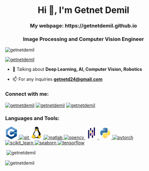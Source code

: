 <h1 align="center">Hi 👋, I'm Getnet Demil</h1>
<h3 align="center">My webpage: https://getnetdemil.github.io</h3>
<h3 align="center">Image Processing and Computer Vision Engineer</h3>

<p align="left"> <img src="https://komarev.com/ghpvc/?username=getnetdemil&label=Profile%20views&color=0e75b6&style=flat-square" alt="getnetdemil" /> </p>

<p align="left"> <a href="https://twitter.com/getnetdemil" target="blank"><img src="https://img.shields.io/twitter/follow/getnetdemil?logo=twitter&style=for-the-badge" alt="getnetdemil" /></a> </p>


- 💬 Talking about **Deep Learning, AI, Computer Vision, Robotics**

- 📫 For any inquiries **getnetd24@gmail.com**

<h3 align="left">Connect with me:</h3>
<p align="left">
<a href="https://twitter.com/getnetdemil" target="blank"><img align="center" src="https://raw.githubusercontent.com/rahuldkjain/github-profile-readme-generator/master/src/images/icons/Social/twitter.svg" alt="getnetdemil" height="30" width="40" /></a>
<a href="https://linkedin.com/in/getnetdemil" target="blank"><img align="center" src="https://raw.githubusercontent.com/rahuldkjain/github-profile-readme-generator/master/src/images/icons/Social/linked-in-alt.svg" alt="getnetdemil" height="30" width="40" /></a>
<a href="https://www.youtube.com/c/getnetdemil" target="blank"><img align="center" src="https://raw.githubusercontent.com/rahuldkjain/github-profile-readme-generator/master/src/images/icons/Social/youtube.svg" alt="getnetdemil" height="30" width="40" /></a>
</p>

<h3 align="left">Languages and Tools:</h3>
<p align="left"> <a href="https://www.w3schools.com/cpp/" target="_blank" rel="noreferrer"> <img src="https://raw.githubusercontent.com/devicons/devicon/master/icons/cplusplus/cplusplus-original.svg" alt="cplusplus" width="40" height="40"/> </a>  <a href="https://git-scm.com/" target="_blank" rel="noreferrer"> <img src="https://www.vectorlogo.zone/logos/git-scm/git-scm-icon.svg" alt="git" width="40" height="40"/> </a> <a href="https://www.linux.org/" target="_blank" rel="noreferrer"> <img src="https://raw.githubusercontent.com/devicons/devicon/master/icons/linux/linux-original.svg" alt="linux" width="40" height="40"/> </a> <a href="https://www.mathworks.com/" target="_blank" rel="noreferrer"> <img src="https://upload.wikimedia.org/wikipedia/commons/2/21/Matlab_Logo.png" alt="matlab" width="40" height="40"/> </a> <a href="https://opencv.org/" target="_blank" rel="noreferrer"> <img src="https://www.vectorlogo.zone/logos/opencv/opencv-icon.svg" alt="opencv" width="40" height="40"/> </a> <a href="https://pandas.pydata.org/" target="_blank" rel="noreferrer"> <img src="https://raw.githubusercontent.com/devicons/devicon/2ae2a900d2f041da66e950e4d48052658d850630/icons/pandas/pandas-original.svg" alt="pandas" width="40" height="40"/> </a> <a href="https://www.python.org" target="_blank" rel="noreferrer"> <img src="https://raw.githubusercontent.com/devicons/devicon/master/icons/python/python-original.svg" alt="python" width="40" height="40"/> </a> <a href="https://pytorch.org/" target="_blank" rel="noreferrer"> <img src="https://www.vectorlogo.zone/logos/pytorch/pytorch-icon.svg" alt="pytorch" width="40" height="40"/> </a> <a href="https://scikit-learn.org/" target="_blank" rel="noreferrer"> <img src="https://upload.wikimedia.org/wikipedia/commons/0/05/Scikit_learn_logo_small.svg" alt="scikit_learn" width="40" height="40"/> </a> <a href="https://seaborn.pydata.org/" target="_blank" rel="noreferrer"> <img src="https://seaborn.pydata.org/_images/logo-mark-lightbg.svg" alt="seaborn" width="40" height="40"/> </a> <a href="https://www.tensorflow.org" target="_blank" rel="noreferrer"> <img src="https://www.vectorlogo.zone/logos/tensorflow/tensorflow-icon.svg" alt="tensorflow" width="40" height="40"/> </a> </p>

<p>&nbsp;<img align="center" src="https://github-readme-stats.vercel.app/api?username=getnetdemil&show_icons=true&theme=dark&locale=en" alt="getnetdemil" /></p>

<p><img align="center" src="https://github-readme-streak-stats.herokuapp.com/?user=getnetdemil&theme=dark" alt="getnetdemil" /></p>
